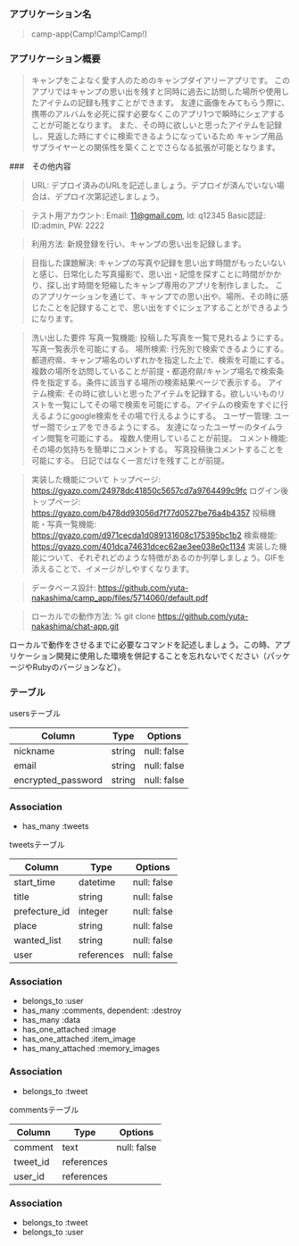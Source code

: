 ### アプリケーション名
> camp-app(Camp!Camp!Camp!)
### アプリケーション概要
> キャンプをこよなく愛す人のためのキャンプダイアリーアプリです。
> このアプリではキャンプの思い出を残すと同時に過去に訪問した場所や使用したアイテムの記録も残すことができます。
> 友達に画像をみてもらう際に、携帯のアルバムを必死に探す必要なくこのアプリ1つで瞬時にシェアすることが可能となります。
> また、その時に欲しいと思ったアイテムを記録し、見返した時にすぐに検索できるようになっているため
>キャンプ用品サプライヤーとの関係性を築くことでさらなる拡張が可能となります。

###　その他内容
> URL:	デプロイ済みのURLを記述しましょう。デプロイが済んでいない場合は、デプロイ次第記述しましょう。

> テスト用アカウント:	Email: 11@gmail.com, Id: q12345
  Basic認証: ID:admin, PW: 2222

> 利用方法:	新規登録を行い、キャンプの思い出を記録します。

> 目指した課題解決: キャンプの写真や記録を思い出す時間がもったいないと感じ、日常化した写真撮影で、思い出・記憶を探すことに時間がかかり、探し出す時間を短縮したキャンプ専用のアプリを制作しました。	このアプリケーションを通じて、キャンプでの思い出や、場所、その時に感じたことを記録することで、思い出をすぐにシェアすることができるようになります。

> 洗い出した要件
>写真一覧機能: 投稿した写真を一覧で見れるようにする。写真一覧表示を可能にする。
>場所検索: 行先別で検索できるようにする。 都道府県、キャンプ場名のいずれかを指定した上で、検索を可能にする。 複数の場所を訪問していることが前提・都道府県/キャンプ場名で検索条件を指定する。条件に該当する場所の検索結果ページで表示する。
>アイテム検索: その時に欲しいと思ったアイテムを記録する。欲しいいものリストを一覧にしてその場で検索を可能にする。アイテムの検索をすぐに行えるようにgoogle検索をその場で行えるようにする。
>ユーザー管理: ユーザー間でシェアをできるようにする。	友達になったユーザーのタイムライン閲覧を可能にする。	複数人使用していることが前提。
>コメント機能: その場の気持ちを簡単にコメントする。	写真投稿後コメントすることを可能にする。	日記ではなく一言だけを残すことが前提。

> 実装した機能について
>トップページ: https://gyazo.com/24978dc41850c5657cd7a9764499c9fc
>ログイン後トップページ: https://gyazo.com/b478dd93056d7f77d0527be76a4b4357
>投稿機能・写真一覧機能: https://gyazo.com/d971cecda1d089131608c175395bc1b2
>検索機能: https://gyazo.com/401dca74631dcec62ae3ee038e0c1134
	実装した機能について、それぞれどのような特徴があるのか列挙しましょう。GIFを添えることで、イメージがしやすくなります。

> データベース設計: https://github.com/yuta-nakashima/camp_app/files/5714060/default.pdf

> ローカルでの動作方法: % git clone https://github.com/yuta-nakashima/chat-app.git

ローカルで動作をさせるまでに必要なコマンドを記述しましょう。この時、アプリケーション開発に使用した環境を併記することを忘れないでください（パッケージやRubyのバージョンなど）。


### テーブル
usersテーブル

| Column               |Type     |Options             |
| ---------------------|---------|------------------- |
| nickname             |string   |null: false         |
| email                |string   |null: false         |
| encrypted_password   |string   |null: false         |


### Association
- has_many   :tweets

tweetsテーブル

| Column          |Type               |Options                    |
| ----------------|------------- |------------------------------- |
| start_time      |datetime      |null: false                     |
| title           |string        |null: false                     |
| prefecture_id   |integer       |null: false                     |
| place           |string        |null: false                     |
| wanted_list     |string        |null: false                     |
| user            |references    |null: false                     |

### Association
- belongs_to :user
- has_many :comments, dependent: :destroy
- has_many :data
- has_one_attached :image
- has_one_attached :item_image
- has_many_attached :memory_images

### Association
- belongs_to :tweet

commentsテーブル

| Column          |Type          |Options                         |
| ----------------|--------------|------------------------------- |
| comment         |text          |null: false                     |
| tweet_id        |references    |                                |
| user_id         |references    |                                |

### Association
- belongs_to :tweet
- belongs_to :user